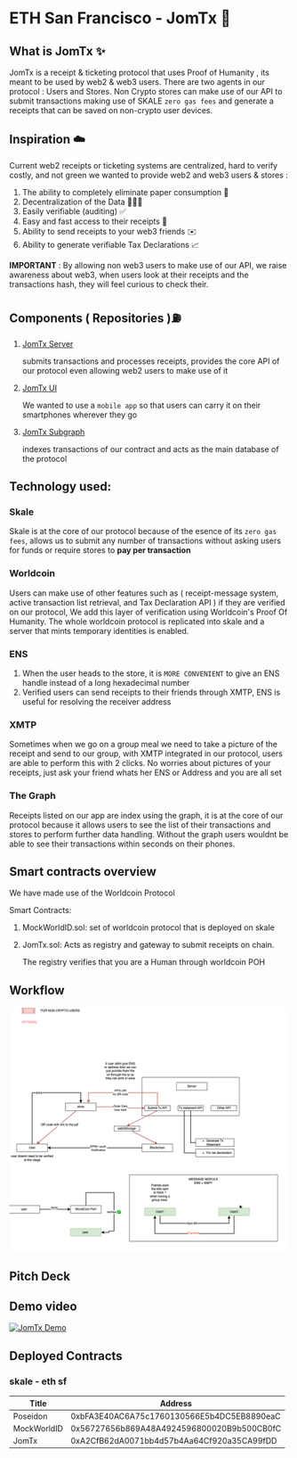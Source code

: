 # ETH San Francisco - JomTx 📝

## What is JomTx ✨

JomTx is a receipt & ticketing protocol that uses Proof of Humanity , its meant to be used by web2 & web3 users. There are two agents in our protocol : Users and Stores. Non Crypto stores can make use of our API to submit transactions making use of SKALE `zero gas fees` and generate a receipts that can be saved on non-crypto user devices.

## Inspiration ☁️

Current web2 receipts or ticketing systems are centralized, hard to verify costly, and not green  we wanted to provide web2 and web3 users & stores : 

1. The ability to completely eliminate paper consumption 🌴
2. Decentralization of the Data 🧑🏽‍💻
3. Easily verifiable (auditing) ✅
4. Easy and fast access to their receipts 💨
5. Ability to send receipts to your web3 friends ✉️
6. Ability to generate verifiable Tax Declarations 📈

**IMPORTANT** : By allowing non web3 users to make use of our API, we raise awareness about web3, when users look at their receipts and the transactions hash, they will feel curious to check their.

## Components ( Repositories )⛽️
1. [JomTx Server](https://github.com/jrcarlos2000/eth-sf-backend)
  
    submits transactions and processes receipts, provides the core API of our protocol even allowing web2 users to make use of it

2. [JomTx UI](https://github.com/Gerkep/eth-sf-frontend)

    We wanted to use a `mobile app` so that users can carry it on their smartphones wherever they go

3. [JomTx Subgraph](https://github.com/jrcarlos2000/eth-sf-subgraph)

    indexes transactions of our contract and acts as the main database of the protocol

## **Technology used:**

### **Skale**

Skale is at the core of our protocol because of the esence of its `zero gas fees`, allows us to submit any number of transactions without asking users for funds or require stores to **pay per transaction**
### **Worldcoin**

Users can make use of other features such as ( receipt-message system, active transaction list retrieval, and Tax Declaration API ) if they are verified on our protocol, We add this layer of verification using Worldcoin's Proof Of Humanity. The whole worldcoin protocol is replicated into skale and a server that mints temporary identities is enabled. 
### **ENS**

1. When the user heads to the store, it is `MORE CONVENIENT` to give an ENS handle instead of a long hexadecimal number
2. Verified users can send receipts to their friends through XMTP, ENS is useful for resolving the receiver address
### **XMTP**

Sometimes when we go on a group meal we need to take a picture of the receipt and send to our group, with XMTP integrated in our protocol, users are able to perform this with 2 clicks. No worries about pictures of your receipts, just ask your friend whats her ENS or Address and you are all set 
### **The Graph**

Receipts listed on our app are index using the graph, it is at the core of our protocol because it allows users to see the list of their transactions and stores to perform further data handling. Without the graph users wouldnt be able to see their transactions within seconds on their phones. 
## **Smart contracts overview**

We have made use of the Worldcoin Protocol

Smart Contracts:

1. MockWorldID.sol: set of worldcoin protocol that is deployed on skale
2. JomTx.sol: Acts as registry and gateway to submit receipts on chain.
    
    The registry verifies that you are a Human through worldcoin POH

## **Workflow**

![alt text](external-artifacts/workflow.png)

## **Pitch Deck**
## **Demo video**

[![JomTx Demo](./external-artifacts/demo-yt.png)](https://www.youtube.om/watch?v=IIJPKtMmcBc)

## Deployed Contracts

### skale - eth sf

| Title                         | Address                                    |
| ----------------------------- | ------------------------------------------ |
| Poseidon                      | 0xbFA3E40AC6A75c1760130566E5b4DC5EB8890eaC |
| MockWorldID                   | 0x56727656b869A48A4924596800020B9b500CB0fC |
| JomTx                         | 0xA2CfB62dA0071bb4d57b4Aa64Cf920a35CA99fDD |
